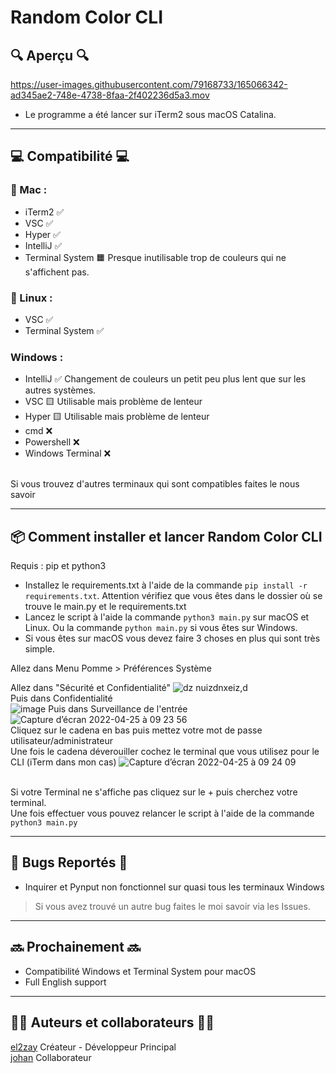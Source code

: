 # Random Color CLI

## 🔍 Aperçu 🔍


https://user-images.githubusercontent.com/79168733/165066342-ad345ae2-748e-4738-8faa-2f402236d5a3.mov

 * Le programme a été lancer sur iTerm2 sous macOS Catalina.

___
## 💻 Compatibilité 💻


 ### ** Mac** :
 - iTerm2 ✅
 - VSC ✅
 - Hyper ✅ 
 - IntelliJ ✅ 
 - Terminal System 🟧 Presque inutilisable trop de couleurs qui ne s'affichent pas. 

 ### **🐧 Linux** :
- VSC ✅
- Terminal System ✅

 ### **Windows :**
- IntelliJ ✅ Changement de couleurs un petit peu plus lent que sur les autres systèmes.
- VSC 🟨 Utilisable mais problème de lenteur
- Hyper 🟨 Utilisable mais problème de lenteur
- cmd ❌
- Powershell ❌
- Windows Terminal ❌

\
 Si vous trouvez d'autres terminaux qui sont compatibles faites le nous savoir
___
## 📦 Comment installer et lancer Random Color CLI
Requis : pip et python3 
- Installez le requirements.txt à l'aide de la commande `pip install -r requirements.txt`. Attention vérifiez que vous êtes dans le dossier où se trouve le main.py et le requirements.txt
- Lancez le script à l'aide la commande `python3 main.py` sur macOS et Linux. Ou la commande `python main.py` si vous êtes sur Windows.
- Si vous êtes sur macOS vous devez faire 3 choses en plus qui sont très simple.

Allez dans Menu Pomme > Préférences Système

Allez dans "Sécurité et Confidentialité"
![dz nuizdnxeiz,d](https://user-images.githubusercontent.com/79168733/165068097-f66dae94-4371-4f5a-9c17-583a7d898670.png)
\
Puis dans Confidentialité
\
![image](https://user-images.githubusercontent.com/79168733/165068536-a136266d-e20c-4c79-a13a-08a5f608e7a3.png)
              Puis dans Surveillance de l'entrée 
\
![Capture d’écran 2022-04-25 à 09 23 56](https://user-images.githubusercontent.com/79168733/165068644-eff80770-5bc1-4c27-acf4-40166feb30a7.png)
\
Cliquez sur le cadena en bas puis mettez votre mot de passe utilisateur/administrateur
\
Une fois le cadena déverouiller cochez le terminal que vous utilisez pour le CLI (iTerm dans mon cas)
![Capture d’écran 2022-04-25 à 09 24 09](https://user-images.githubusercontent.com/79168733/165069044-1224e8fc-5703-4dde-a7d5-b89a851da0cc.png)

\
Si votre Terminal ne s'affiche pas cliquez sur le + puis cherchez votre terminal.
\
Une fois effectuer vous pouvez relancer le script à l'aide de la commande `python3 main.py`
___
## 🐞 Bugs Reportés 🐞
- Inquirer et Pynput non fonctionnel sur quasi tous les terminaux Windows

> Si vous avez trouvé un autre bug faites le moi savoir via les Issues.

___
## 🔜 Prochainement 🔜
- Compatibilité Windows et Terminal System pour macOS
- Full English support
___
## 👨‍💻 Auteurs et collaborateurs 👩‍💻 
[el2zay](https://github.com/el2zay) Créateur - Développeur Principal \
[johan](https://github.com/johan-perso) Collaborateur 
